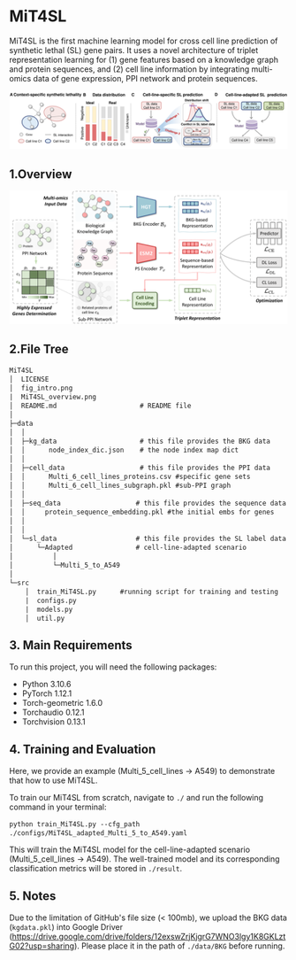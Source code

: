 # MiT4SL

MiT4SL is the first machine learning model for cross cell line prediction of synthetic lethal (SL) gene pairs. It uses a novel architecture of triplet representation learning for (1) gene features based on a knowledge graph and protein sequences, and (2) cell line information by integrating multi-omics data of gene expression, PPI network and protein sequences.

![Intro](fig_intro.png)

## 1.Overview

![MiT4SL](MiT4SL_overview.png)

## 2.File Tree

```
MiT4SL
│  LICENSE              
│  fig_intro.png
|  MiT4SL_overview.png
│  README.md                     # README file
│  
├─data                    
│  │  
│  ├─kg_data                     # this file provides the BKG data 
│  │      node_index_dic.json    # the node index map dict
│  │  
│  ├─cell_data                   # this file provides the PPI data 
│  │      Multi_6_cell_lines_proteins.csv #specific gene sets 
│  │      Multi_6_cell_lines_subgraph.pkl #sub-PPI graph 
│  │  
│  ├─seq_data                   # this file provides the sequence data 
│  │     protein_sequence_embedding.pkl #the initial embs for genes
│  │   
│  │  
│  └─sl_data                    # this file provides the SL label data 
│      └─Adapted                # cell-line-adapted scenario
│          │  
│          └─Multi_5_to_A549
│  
└─src            
    │  train_MiT4SL.py      #running script for training and testing 
    |  configs.py
    |  models.py 
    │  util.py
```

## 3. Main Requirements

To run this project, you will need the following packages:

- Python 3.10.6
- PyTorch  1.12.1
- Torch-geometric 1.6.0
- Torchaudio 0.12.1
- Torchvision 0.13.1

## 4. Training and Evaluation

Here, we provide an example (Multi_5_cell_lines -> A549) to demonstrate that how to use MiT4SL.

To train our MiT4SL from scratch, navigate to `./` and run the following command in your terminal:

```shell
python train_MiT4SL.py --cfg_path ./configs/MiT4SL_adapted_Multi_5_to_A549.yaml
```

This will train the MiT4SL model for the cell-line-adapted scenario (Multi_5_cell_lines -> A549). The well-trained model and its corresponding classification metrics will be stored in `./result`.

## 5. Notes

Due to the limitation of GitHub's file size (< 100mb), we upload the BKG data (`kgdata.pkl`) into Google Driver (https://drive.google.com/drive/folders/12exswZrjKjgrG7WNO3lgy1K8GKLztG02?usp=sharing). Please place it in the path of `./data/BKG` before running.
